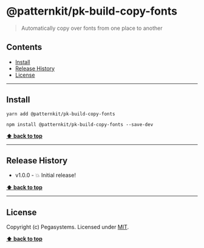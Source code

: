 @patternkit/pk-build-copy-fonts
============

> Automatically copy over fonts from one place to another


## Contents

* [Install](#install)
* [Release History](#release-history)
* [License](#license)


----------------------------------------------------------------------------------------------------------------------------------------------------------------


## Install


```shell
yarn add @patternkit/pk-build-copy-fonts
```

```shell
npm install @patternkit/pk-build-copy-fonts --save-dev
```


**[⬆ back to top](#contents)**


----------------------------------------------------------------------------------------------------------------------------------------------------------------



## Release History

* v1.0.0 - 💥 Initial release!


**[⬆ back to top](#contents)**


----------------------------------------------------------------------------------------------------------------------------------------------------------------


## License

Copyright (c) Pegasystems.
Licensed under [MIT](https://raw.githubusercontent.com/pega-digital/patternkit/packages/core/master/LICENSE).


**[⬆ back to top](#contents)**
